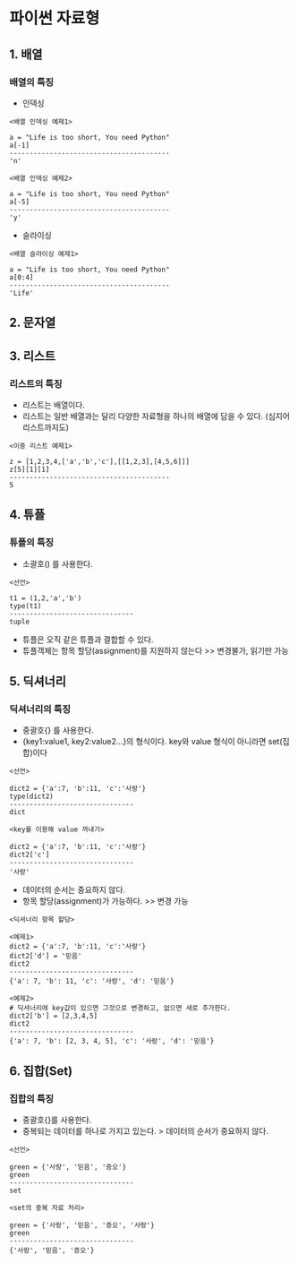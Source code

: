 # 파이썬 자료형
## 1. 배열
### 배열의 특징
- 인덱싱
```
<배열 인덱싱 예제1>

a = "Life is too short, You need Python"
a[-1]
----------------------------------------
'n'
```
```
<배열 인덱싱 예제2>

a = "Life is too short, You need Python"
a[-5]
----------------------------------------
'y'
```
- 슬라이싱
```
<배열 슬라이싱 예제1>

a = "Life is too short, You need Python"
a[0:4]
----------------------------------------
'Life'
```
## 2. 문자열
## 3. 리스트
### 리스트의 특징
- 리스트는 배열이다.
 - 리스트는 일반 배열과는 달리 다양한 자료형을 하나의 배열에 담을 수 있다. (심지어 리스트까지도)
```
<이중 리스트 예제1>

z = [1,2,3,4,['a','b','c'],[[1,2,3],[4,5,6]]]
z[5][1][1]
----------------------------------------
5
```
## 4. 튜플
### 튜플의 특징
- 소괄호() 를 사용한다.
```
<선언>

t1 = (1,2,'a','b')
type(t1)
-------------------------------
tuple
```
- 튜플은 오직 같은 튜플과 결합할 수 있다.
- 튜플객체는 항목 할당(assignment)를 지원하지 않는다 >> 변경불가, 읽기만 가능

## 5. 딕셔너리
### 딕셔너리의 특징
- 중괄호{} 를 사용한다.
- {key1:value1, key2:value2...}의 형식이다. key와 value 형식이 아니라면 set(집합)이다
```
<선언>

dict2 = {'a':7, 'b':11, 'c':'사랑'} 
type(dict2)
-------------------------------
dict
```
```
<key를 이용해 value 꺼내기>

dict2 = {'a':7, 'b':11, 'c':'사랑'} 
dict2['c']
-------------------------------
'사랑'
```
- 데이터의 순서는 중요하지 않다.
- 항목 할당(assignment)가 가능하다. >> 변경 가능
```
<딕셔너리 항목 할당>

<예제1>
dict2 = {'a':7, 'b':11, 'c':'사랑'} 
dict2['d'] = '믿음'
dict2
-------------------------------
{'a': 7, 'b': 11, 'c': '사랑', 'd': '믿음'}

<예제2>
# 딕셔너리에 key값이 있으면 그것으로 변경하고, 없으면 새로 추가한다.
dict2['b'] = [2,3,4,5]
dict2
-------------------------------
{'a': 7, 'b': [2, 3, 4, 5], 'c': '사랑', 'd': '믿음'}
```
## 6. 집합(Set)
### 집합의 특징
- 중괄호{}를 사용한다.
- 중복되는 데이터를 하나로 가지고 있는다. > 데이터의 순서가 중요하지 않다.
```
<선언>

green = {'사랑', '믿음', '증오'}
green
-------------------------------
set
```
```
<set의 중복 자료 처리>

green = {'사랑', '믿음', '증오', '사랑'}
green
-------------------------------
{'사랑', '믿음', '증오'}
```
